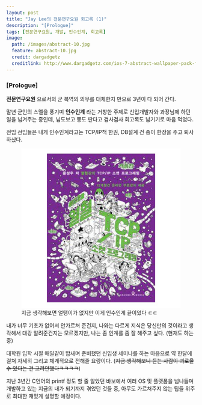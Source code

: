 ```yaml
---
layout: post
title: "Jay Lee의 전문연구요원 회고록 (1)"
description: "[Prologue]"
tags: [전문연구요원, 개발, 인수인계, 회고록]
image:
  path: /images/abstract-10.jpg
  feature: abstract-10.jpg
  credit: dargadgetz
  creditlink: http://www.dargadgetz.com/ios-7-abstract-wallpaper-pack-for-iphone-5-and-ipod-touch-retina/
---
```


### [Prologue]

**전문연구요원** 으로서의 군 복역의 의무를 대체한지 만으로 3년이 다 되어 간다.

말년 군인의 스멜을 풍기며 **인수인계** 라는 거창한 주제로 신입개발자와 과장님께 하던 일을 넘겨주는 중인데, 님도보고 뽕도 딴다고 겸사겸사 회고록도 남기기로 마음 먹었다.

전임 선임들은 내게 인수인계라고는 TCP/IP책 한권, DB설계 건 종이 한장을 주고 퇴사하셨다.
<figure>
	<img src="/images/열혈.jpg" alt=""/>
	<figcaption>지금 생각해보면 얼탱이가 없지만 이게 인수인계 끝이었다 ㄷㄷ</figcaption>
</figure>


내가 너무 기초가 없어서 안가르쳐 준건지, 나와는 다르게 지식은 당신만의 것이라고 생각해서 대강 알려준건지는 모르겠지만, 나는 좀 인계를 좀 잘 해주고 싶다. (현재도 하는 중)

대학원 입학 시절 매일같이 밤새며 준비했던 신입생 세미나를 하는 마음으로 약 한달에 걸쳐 자세히 그리고 체계적으로 전해줄 요량이다. (~~지금 생각해보니 듣는 사람이 괴로울 수 있다는 건 고려안했다ㅋㅋㅋㅋ~~)

지난 3년간 C언어의 printf 정도 할 줄 알았던 바보에서 여러 OS 및 플랫폼을 넘나들며 개발하고 있는 지금의 내가 되기까지 겪었던 것들 중, 아무도 가르쳐주지 않는 팁들 위주로 최대한 재밌게 설명할 예정이다.
